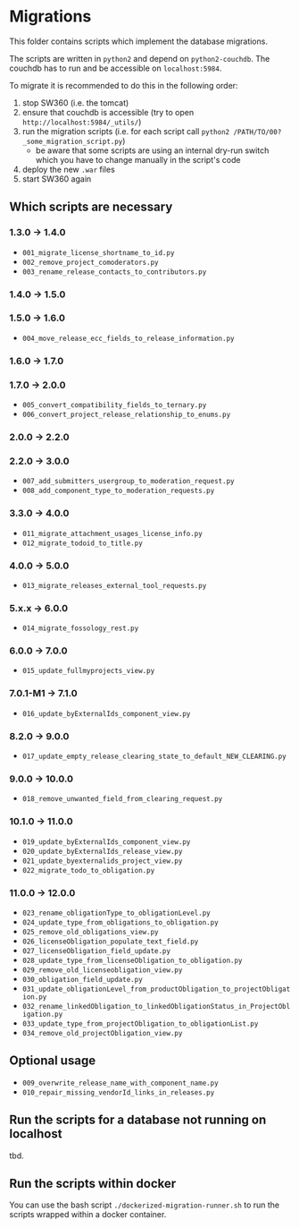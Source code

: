 # Migrations

This folder contains scripts which implement the database migrations.

The scripts are written in `python2` and depend on `python2-couchdb`. The couchdb has to run and be accessible on `localhost:5984`.

To migrate it is recommended to do this in the following order:
1. stop SW360 (i.e. the tomcat)
2. ensure that couchdb is accessible (try to open `http://localhost:5984/_utils/`)
3. run the migration scripts (i.e. for each script call `python2 /PATH/TO/00?_some_migration_script.py`)
    * be aware that some scripts are using an internal dry-run switch which you have to change manually in the script's code
4. deploy the new `.war` files
5. start SW360 again

## Which scripts are necessary
### 1.3.0 -> 1.4.0
- `001_migrate_license_shortname_to_id.py`
- `002_remove_project_comoderators.py`
- `003_rename_release_contacts_to_contributors.py`
### 1.4.0 -> 1.5.0
### 1.5.0 -> 1.6.0
- `004_move_release_ecc_fields_to_release_information.py`
### 1.6.0 -> 1.7.0
### 1.7.0 -> 2.0.0
- `005_convert_compatibility_fields_to_ternary.py`
- `006_convert_project_release_relationship_to_enums.py`
### 2.0.0 -> 2.2.0
### 2.2.0 -> 3.0.0
- `007_add_submitters_usergroup_to_moderation_request.py`
- `008_add_component_type_to_moderation_requests.py`
### 3.3.0 -> 4.0.0
- `011_migrate_attachment_usages_license_info.py`
- `012_migrate_todoid_to_title.py`
### 4.0.0 -> 5.0.0
- `013_migrate_releases_external_tool_requests.py`
### 5.x.x -> 6.0.0
- `014_migrate_fossology_rest.py`

### 6.0.0 -> 7.0.0
- `015_update_fullmyprojects_view.py`

### 7.0.1-M1 -> 7.1.0
- `016_update_byExternalIds_component_view.py`

### 8.2.0 -> 9.0.0
- `017_update_empty_release_clearing_state_to_default_NEW_CLEARING.py`

### 9.0.0 -> 10.0.0
- `018_remove_unwanted_field_from_clearing_request.py`

### 10.1.0 -> 11.0.0
- `019_update_byExternalIds_component_view.py`
- `020_update_byExternalIds_release_view.py`
- `021_update_byexternalids_project_view.py`
- `022_migrate_todo_to_obligation.py`

### 11.0.0 -> 12.0.0
- `023_rename_obligationType_to_obligationLevel.py`
- `024_update_type_from_obligations_to_obligation.py`
- `025_remove_old_obligations_view.py`
- `026_licenseObligation_populate_text_field.py`
- `027_licenseObligation_field_update.py`
- `028_update_type_from_licenseObligation_to_obligation.py`
- `029_remove_old_licenseobligation_view.py`
- `030_obligation_field_update.py`
- `031_update_obligationLevel_from_productObligation_to_projectObligation.py`
- `032_rename_linkedObligation_to_linkedObligationStatus_in_ProjectObligation.py`
- `033_update_type_from_projectObligation_to_obligationList.py`
- `034_remove_old_projectObligation_view.py`

## Optional usage
- `009_overwrite_release_name_with_component_name.py`
- `010_repair_missing_vendorId_links_in_releases.py`

## Run the scripts for a database not running on localhost
tbd.

## Run the scripts within docker
You can use the bash script `./dockerized-migration-runner.sh` to run the scripts wrapped within a docker container.
